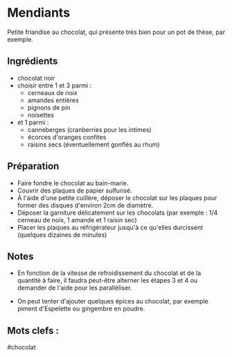 Mendiants
=========

Petite friandise au chocolat, qui présente très bien pour un pot de thèse, par exemple.

Ingrédients
-----------

* chocolat noir
* choisir entre 1 et 3 parmi :
	- cerneaux de noix 
	- amandes entières
	- pignons de pin
	- noisettes
* et 1 parmi : 
	- canneberges (cranberries pour les intimes)
	- écorces d'oranges confites
	- raisins secs (éventuellement gonflés au rhum)

Préparation
-----------

* Faire fondre le chocolat au bain-marie.
* Couvrir des plaques de papier sulfurisé.
* À l'aide d'une petite cuillère, déposer le chocolat sur les plaques pour former des disques d'environ 2cm de diamètre.
* Déposer la garniture délicatement sur les chocolats (par exemple : 1/4 cerneau de noix, 1 amande et 1 raisin sec)
* Placer les plaques au réfrigérateur jusqu'à ce qu'elles durcissent (quelques dizaines de minutes)



Notes 
-----

* En fonction de la vitesse de refroidissement du chocolat et de la quantité à faire, il faudra peut-être alterner les étapes 3 et 4 ou demander de l'aide pour les paralléliser.

* On peut tenter d'ajouter quelques épices au chocolat, par exemple piment d'Espelette ou gingembre en poudre.

Mots clefs :
----------------

#chocolat

